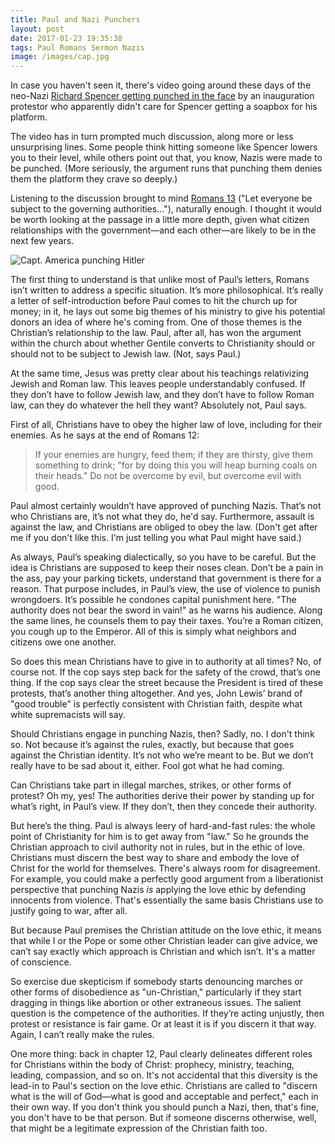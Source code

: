 ```yaml
---
title: Paul and Nazi Punchers
layout: post
date: 2017-01-23 19:35:38
tags: Paul Romans Sermon Nazis
image: /images/cap.jpg
---
```


In case you haven't seen it, there's video going around these days of the neo-Nazi [Richard Spencer getting punched in the face](https://www.nytimes.com/2017/01/21/us/politics/richard-spencer-punched-attack.html) by an inauguration protestor who apparently didn't care for Spencer getting a soapbox for his platform.

The video has in turn prompted much discussion, along more or less unsurprising lines. Some people think hitting someone like Spencer lowers you to their level, while others point out that, you know, Nazis were made to be punched. (More seriously, the argument runs that punching them denies them the platform they crave so deeply.)

Listening to the discussion brought to mind [Romans 13](http://bible.oremus.org/?ql=346915353) ("Let everyone be subject to the governing authorities…"), naturally enough. I thought it would be worth looking at the passage in a little more depth, given what citizen relationships with the government—and each other—are likely to be in the next few years.

![Capt. America punching Hitler](/images/cap.jpg)
<!--share-->

The first thing to understand is that unlike most of Paul’s letters, Romans isn’t written to address a specific situation. It’s more philosophical. It’s really a letter of self-introduction before Paul comes to hit the church up for money; in it, he lays out some big themes of his ministry to give his potential donors an idea of where he's coming from. One of those themes is the Christian’s relationship to the law. Paul, after all, has won the argument within the church about whether Gentile converts to Christianity should or should not to be subject to Jewish law. (Not, says Paul.)

At the same time, Jesus was pretty clear about his teachings relativizing Jewish and Roman law. This leaves people understandably confused. If they don’t have to follow Jewish law, and they don’t have to follow Roman law, can they do whatever the hell they want? Absolutely not, Paul says. 

First of all, Christians have to obey the higher law of love, including for their enemies. As he says at the end of Romans 12: 
>If your enemies are hungry, feed them; if they are thirsty, give them something to drink; "for by doing this you will heap burning coals on their heads." Do not be overcome by evil, but overcome evil with good.

Paul almost certainly wouldn’t have approved of punching Nazis. That’s not who Christians are, it’s not what they do, he'd say. Furthermore, assault is against the law, and Christians are obliged to obey the law. (Don't get after me if you don't like this. I'm just telling you what Paul might have said.)

As always, Paul’s speaking dialectically, so you have to be careful. But the idea is Christians are supposed to keep their noses clean. Don’t be a pain in the ass, pay your parking tickets, understand that government is there for a reason. That purpose includes, in Paul’s view, the use of violence to punish wrongdoers. It’s possible he condones capital punishment here. "The authority does not bear the sword in vain!" as he warns his audience. Along the same lines, he counsels them to pay their taxes. You’re a Roman citizen, you cough up to the Emperor. All of this is simply what neighbors and citizens owe one another.

So does this mean Christians have to give in to authority at all times? No, of course not.  If the cop says step back for the safety of the crowd, that’s one thing. If the cop says clear the street because the President is tired of these protests, that’s another thing altogether. And yes, John Lewis’ brand of "good trouble" is perfectly consistent with Christian faith, despite what white supremacists will say.

Should Christians engage in punching Nazis, then? Sadly, no. I don't think so. Not because it’s against the rules, exactly, but because that goes against the Christian identity. It’s not who we’re meant to be. But we don’t really have to be sad about it, either. Fool got what he had coming.

Can Christians take part in illegal marches, strikes, or other forms of protest? Oh my, yes! The authorities derive their power by standing up for what’s right, in Paul’s view. If they don’t, then they concede their authority.

But here’s the thing. Paul is always leery of hard-and-fast rules: the whole point of Christianity for him is to get away from "law." So he grounds the Christian approach to civil authority not in rules, but in the ethic of love. Christians must discern the best way to share and embody the love of Christ for the world for themselves. There's always room for disagreement. For example, you could make a perfectly good argument from a liberationist perspective that punching Nazis *is* applying the love ethic by defending innocents from violence. That's essentially the same basis Christians use to justify going to war, after all.

But because Paul premises the Christian attitude on the love ethic, it means that while I or the Pope or some other Christian leader can give advice, we can’t say exactly which approach is Christian and which isn’t. It's a matter of conscience. 

So exercise due skepticism if somebody starts denouncing marches or other forms of disobedience as "un-Christian," particularly if they start dragging in things like abortion or other extraneous issues. The salient question is the competence of the authorities. If they’re acting unjustly, then protest or resistance is fair game. Or at least it is if you discern it that way. Again, I can’t really make the rules.

One more thing: back in chapter 12, Paul clearly delineates different roles for Christians within the body of Christ: prophecy, ministry, teaching, leading, compassion, and so on. It's not accidental that this diversity is the lead-in to Paul's section on the love ethic. Christians are called to "discern what is the will of God—what is good and acceptable and perfect," each in their own way. If you don't think you should punch a Nazi, then, that's fine, you don't have to be that person. But if someone discerns otherwise, well, that might be a legitimate expression of the Christian faith too.

